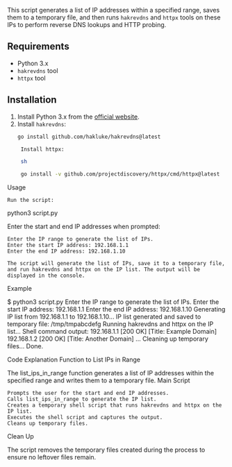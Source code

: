 This script generates a list of IP addresses within a specified range, saves them to a temporary file, and then runs `hakrevdns` and `httpx` tools on these IPs to perform reverse DNS lookups and HTTP probing.

## Requirements

- Python 3.x
- `hakrevdns` tool
- `httpx` tool

## Installation

1. Install Python 3.x from the [official website](https://www.python.org/).
2. Install `hakrevdns`:
   ```sh
   go install github.com/hakluke/hakrevdns@latest

    Install httpx:

    sh

    go install -v github.com/projectdiscovery/httpx/cmd/httpx@latest

Usage

    Run the script:



python3 script.py

Enter the start and end IP addresses when prompted:



    Enter the IP range to generate the list of IPs.
    Enter the start IP address: 192.168.1.1
    Enter the end IP address: 192.168.1.10

    The script will generate the list of IPs, save it to a temporary file, and run hakrevdns and httpx on the IP list. The output will be displayed in the console.

Example



$ python3 script.py
Enter the IP range to generate the list of IPs.
Enter the start IP address: 192.168.1.1
Enter the end IP address: 192.168.1.10
Generating IP list from 192.168.1.1 to 192.168.1.10...
IP list generated and saved to temporary file: /tmp/tmpabcdefg
Running hakrevdns and httpx on the IP list...
Shell command output:
192.168.1.1 [200 OK] [Title: Example Domain]
192.168.1.2 [200 OK] [Title: Another Domain]
...
Cleaning up temporary files...
Done.

Code Explanation
Function to List IPs in Range

The list_ips_in_range function generates a list of IP addresses within the specified range and writes them to a temporary file.
Main Script

    Prompts the user for the start and end IP addresses.
    Calls list_ips_in_range to generate the IP list.
    Creates a temporary shell script that runs hakrevdns and httpx on the IP list.
    Executes the shell script and captures the output.
    Cleans up temporary files.

Clean Up

The script removes the temporary files created during the process to ensure no leftover files remain.
